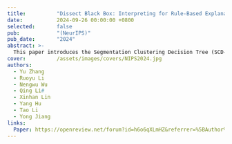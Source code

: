```yaml
---
title:          "Dissect Black Box: Interpreting for Rule-Based Explanations in Unsupervised Anomaly Detection"
date:           2024-09-26 00:00:00 +0800
selected:       false
pub:            "(NeurIPS)"
pub_date:       "2024"
abstract: >-
  This paper introduces the Segmentation Clustering Decision Tree (SCD-Tree) for interpretable rule-based explanations in unsupervised anomaly detection. The SCD-Tree dissects black-box models by clustering normal data distributions, integrating anomaly detection insights to enhance segmentation. The Gaussian Boundary Delineation (GBD) algorithm then refines these clusters, distinguishing normal from anomalous data with resilience to data drift. This method transforms complex anomaly detection into interpretable rules, demonstrated to improve explanation accuracy and robustness across various datasets, which is crucial for high-stakes fields such as network and IoT security.
cover:          /assets/images/covers/NIPS2024.jpg
authors:
  - Yu Zhang
  - Ruoyu Li
  - Nengwu Wu
  - Qing Li#
  - Xinhan Lin
  - Yang Hu
  - Tao Li
  - Yong Jiang
links:
  Paper: https://openreview.net/forum?id=h6o6qXLmHZ&referrer=%5BAuthor%20Console%5D
---
```

